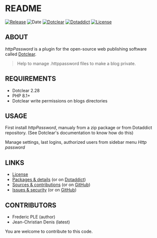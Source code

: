 # README

[![Release](https://img.shields.io/badge/release-1.5.1-a2cbe9.svg)](https://git.dotclear.watch/JcDenis/httpPassword/releases)
![Date](https://img.shields.io/badge/date-2023.10.04-c44d58.svg)
[![Dotclear](https://img.shields.io/badge/dotclear-v2.27-137bbb.svg)](https://fr.dotclear.org/download)
[![Dotaddict](https://img.shields.io/badge/dotaddict-official-9ac123.svg)](https://plugins.dotaddict.org/dc2/details/httpPassword)
[![License](https://img.shields.io/badge/license-GPL--2.0-ececec.svg)](https://git.dotclear.watch/JcDenis/httpPassword/src/branch/master/LICENSE)

## ABOUT

_httpPassword_ is a plugin for the open-source web publishing software called [Dotclear](https://www.dotclear.org).

> Help to manage .httppassword files to make a blog private.

## REQUIREMENTS

* Dotclear 2.28
* PHP 8.1+
* Dotclear write permissions on blogs directories

## USAGE

First install _httpPassword_, manualy from a zip package or from 
Dotaddict repository. (See Dotclear's documentation to know how do this)

Manage settings, last logins, authorized users from sidebar menu _Http password_

## LINKS

* [License](https://git.dotclear.watch/JcDenis/httpPassword/src/branch/master/LICENSE)
* [Packages & details](https://git.dotclear.watch/JcDenis/httpPassword/releases) (or on [Dotaddict](https://plugins.dotaddict.org/dc2/details/httpPassword))
* [Sources & contributions](https://git.dotclear.watch/JcDenis/httpPassword) (or on [GitHub](https://github.com/JcDenis/httpPassword))
* [Issues & security](https://git.dotclear.watch/JcDenis/httpPassword/issues) (or on [GitHub](https://github.com/JcDenis/httpPassword/issues))

## CONTRIBUTORS

* Frederic PLE (author)
* Jean-Christian Denis (latest)

You are welcome to contribute to this code.
